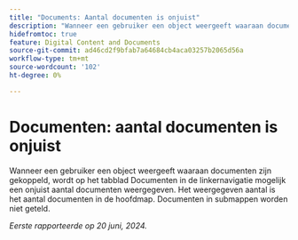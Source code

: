 ```yaml
---
title: "Documents: Aantal documenten is onjuist"
description: "Wanneer een gebruiker een object weergeeft waaraan documenten zijn gekoppeld, wordt op het tabblad Documenten in de linkernavigatie mogelijk een onjuist aantal documenten weergegeven. Het weergegeven aantal is het aantal documenten in de hoofdmap. Documenten in submappen worden niet geteld."
hidefromtoc: true
feature: Digital Content and Documents
source-git-commit: ad46cd2f9bfab7a64684cb4aca03257b2065d56a
workflow-type: tm+mt
source-wordcount: '102'
ht-degree: 0%

---
```



# Documenten: aantal documenten is onjuist

Wanneer een gebruiker een object weergeeft waaraan documenten zijn gekoppeld, wordt op het tabblad Documenten in de linkernavigatie mogelijk een onjuist aantal documenten weergegeven. Het weergegeven aantal is het aantal documenten in de hoofdmap. Documenten in submappen worden niet geteld.

_Eerste rapporteerde op 20 juni, 2024._
